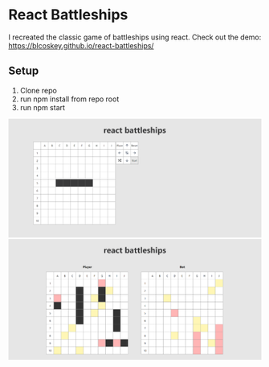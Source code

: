 # React Battleships

I recreated the classic game of battleships using react. 
Check out the demo: https://blcoskey.github.io/react-battleships/

## Setup
1. Clone repo
2. run npm install from repo root
3. run npm start


![image](./ReadMeImages/image.PNG)
![image](./ReadMeImages/image0.PNG)
